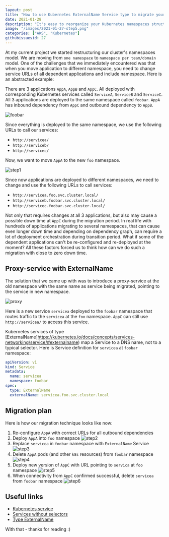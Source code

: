 ```yaml
---
layout: post
title: "How to use Kubernetes ExternalName Service type to migrate your applications to different namespaces with zero downtime."
date: 2021-01-28
description: "It's easy to reorganize your Kubernetes namespaces structure in test environments, but you need to have a solid plan how to migrate your applications between namespaces in your production cluster with zero downtime. In this blogpost I show how you can use Kubernetes ExternalName Service type to implement proxy services that will help you during the migration period."
image: "/images/2021-01-27-step5.png"
categories: ["AKS", "Kubernetes"]
githubissuesid: 27
---
```


At my current project we started restructuring our cluster's namespaces model. We are moving from `one namespace` to `namespace per team/domain` model. 
One of the challenges that we immediately encountered was that when you move application to different namespace, you need to change service URLs of all dependent applications and include namespace. Here is an abstracted example:

There are 3 applications `AppA`, `AppB` and `AppC`. All deployed with corresponding Kubernetes services called `ServiceA`, `ServiceB` and `ServiceC`.
All 3 applications are deployed to the same namespace called `foobar`. `AppA` has inbound dependency from `AppC` and outbound dependency to `AppB`. 

![foobar](/images/2021-01-27-foobar.png)

Since everything is deployed to the same namespace, we use the following URLs to call our services:

* `http://servicea/` 
* `http://serviceb/`
* `http://servicec/` 
 
Now, we want to move `AppA` to the new `foo` namespace.

![step1](/images/2021-01-27-step1.png)

Since now applications are deployed to different namespaces, we need to change and use the following URLs to call services:

* `http://servicea.foo.svc.cluster.local/` 
* `http://serviceb.foobar.svc.cluster.local/`
* `http://servicec.foobar.svc.cluster.local/` 

Not only that requires changes at all 3 applications, but also may cause a possible down time at `AppC` during the migration period. In real life with hundreds of applications migrating to several namespaces, that can cause even longer down time and depending on dependency graph, can require a lot of deployment orchestration during transition period. What if some of the dependent applications can't be re-configured and re-deployed at the moment? All these factors forced us to think how can we do such a migration with close to zero down time. 

## Proxy-service with ExternalName

The solution that we came up with was to introduce a proxy-service at the old namespace with the same name as service being migrated, pointing to the service in new namespace.

![proxy](/images/2021-01-27-final.png)

Here is a new service `servicea` deployed to the `foobar` namespace that routes traffic to the `servicea` at the `foo` namespace. `AppC` can still use `http://servicea/` to access this service.

Kubernetes services of type [ExternalName]https://kubernetes.io/docs/concepts/services-networking/service/#externalname) map a Service to a DNS name, not to a typical selector. Here is Service definition for `servicea` at `foobar` namespace:

```yaml
apiVersion: v1
kind: Service
metadata:
  name: servicea
  namespace: foobar
spec:
  type: ExternalName
  externalName: servicea.foo.svc.cluster.local
```

## Migration plan

Here is how our migration technique looks like now:

1. Re-configure `AppA` with correct URLs for all outbound dependencies 
2. Deploy `AppA` into `foo` namespace
![step2](/images/2021-01-27-step2.png)
3. Replace `servicea` in `foobar` namespace with `ExternalName` Service
![step3](/images/2021-01-27-step3.png)
4. Delete `AppA` pods (and other `k8s` resources) from `foobar` namespace
![step4](/images/2021-01-27-step4.png)
5. Deploy new version of `AppC` with URL pointing to `servica` at `foo` namespace
![step5](/images/2021-01-27-step5.png)
6. When connectivity from `AppC` confirmed successful, delete `servicea` from `foobar` namespace
![step6](/images/2021-01-27-step1.png)


## Useful links

* [Kubernetes service](https://kubernetes.io/docs/concepts/services-networking/service/)
* [Services without selectors](https://kubernetes.io/docs/concepts/services-networking/service/#services-without-selectors)
* [Type ExternalName](https://kubernetes.io/docs/concepts/services-networking/service/#externalname)

With that - thanks for reading :)
